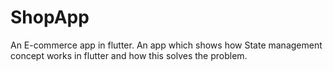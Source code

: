 # ShopApp
An E-commerce app in flutter.
An app which shows how State management concept works in flutter and how this solves the problem.
